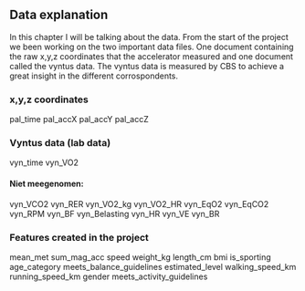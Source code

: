 ## Data explanation
In this chapter I will be talking about the data. From the start of the project we been working on the two important data files. One document containing the raw x,y,z coordinates that the accelerator measured and one document called the vyntus data. The vyntus data is measured by CBS to achieve a great insight in the different corrospondents. 

### x,y,z coordinates
pal_time
pal_accX
pal_accY
pal_accZ

### Vyntus data (lab data)
vyn_time
vyn_VO2


#### Niet meegenomen:
vyn_VCO2
vyn_RER
vyn_VO2_kg
vyn_VO2_HR
vyn_EqO2
vyn_EqCO2
vyn_RPM
vyn_BF
vyn_Belasting
vyn_HR
vyn_VE
vyn_BR

### Features created in the project
mean_met
sum_mag_acc
speed
weight_kg
length_cm
bmi
is_sporting
age_category
meets_balance_guidelines
estimated_level
walking_speed_km
running_speed_km
gender
meets_activity_guidelines